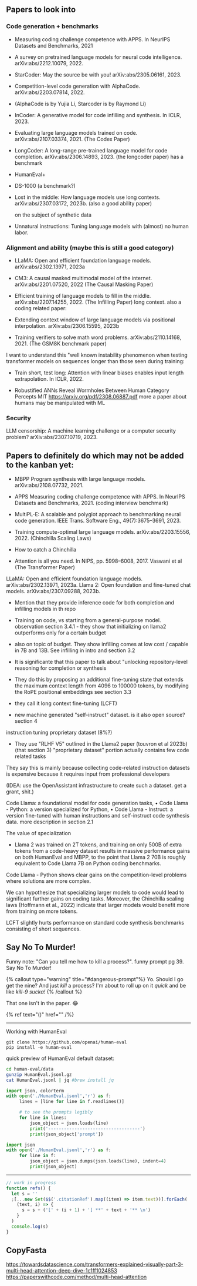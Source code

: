 ## Papers to look into

### Code generation + benchmarks

- Measuring coding challenge competence with APPS. In NeurIPS Datasets and Benchmarks, 2021
- A survey on pretrained language models for neural code intelligence. arXiv:abs/2212.10079, 2022.
- StarCoder: May the source be with you! arXiv:abs/2305.06161, 2023.
- Competition-level code generation with AlphaCode. arXiv:abs/2203.07814, 2022.
- (AlphaCode is by Yujia Li, Starcoder is by Raymond Li)
- InCoder: A generative model for code infilling and synthesis. In ICLR, 2023.

- Evaluating large language models trained on code. arXiv:abs/2107.03374, 2021. (The Codex Paper)

- LongCoder: A long-range pre-trained language model for code completion. arXiv:abs/2306.14893, 2023. (the longcoder paper) has a benchmark

- HumanEval+
- DS-1000 (a benchmark?)

- Lost in the middle: How language models use long contexts. arXiv:abs/2307.03172, 2023b. (also a good ability paper)

  on the subject of synthetic data

- Unnatural instructions: Tuning language models with (almost) no human labor.

### Alignment and ability (maybe this is still a good category)

- LLaMA: Open and efficient foundation language models. arXiv:abs/2302.13971, 2023a
- CM3: A causal masked multimodal model of the internet. arXiv:abs/2201.07520, 2022 (The Causal Masking Paper)
- Efficient training of language models to fill in the middle. arXiv:abs/2207.14255, 2022. (The Infilling Paper)
  long context. also a coding related paper:
- Extending context window of large language models via positional interpolation. arXiv:abs/2306.15595, 2023b

- Training verifiers to solve math word problems. arXiv:abs/2110.14168, 2021. (The GSM8K benchmark paper)

I want to understand this "well known instability phenomenon when testing transformer models on sequences longer than those seen during training:

- Train short, test long: Attention with linear biases enables input length extrapolation. In ICLR, 2022.

- Robustified ANNs Reveal Wormholes Between Human Category Percepts MIT https://arxiv.org/pdf/2308.06887.pdf more a paper about humans may be manipulated with ML

### Security

LLM censorship: A machine learning challenge or a computer security problem? arXiv:abs/2307.10719, 2023.

## Papers to definitely do which may not be added to the kanban yet:

- MBPP Program synthesis with large language models. arXiv:abs/2108.07732, 2021.
- APPS Measuring coding challenge competence with APPS. In NeurIPS Datasets and Benchmarks, 2021. (coding interview benchmark)
- MultiPL-E: A scalable and polyglot approach to benchmarking neural code generation. IEEE Trans. Software Eng., 49(7):3675–3691, 2023.

- Training compute-optimal large language models. arXiv:abs/2203.15556, 2022. (Chinchilla Scaling Laws)

- How to catch a Chinchilla

- Attention is all you need. In NIPS, pp. 5998–6008, 2017. Vaswani et al (The Transformer Paper)

LLaMA: Open and efficient foundation language models. arXiv:abs/2302.13971, 2023a.
Llama 2: Open foundation and fine-tuned chat models. arXiv:abs/2307.09288, 2023b.

- Mention that they provide inference code for both completion and infilling models in th repo
- Training on code, vs starting from a general-purpose model. observation section 3.4.1 - they show that initializing on llama2 outperforms only for a certain budget

- also on topic of budget. They show infilling comes at low cost / capable in 7B and 13B. See infilling in intro and section 3.2

- It is significante that this paper to talk about "unlocking repository-level reasoning for completion or synthesis
- They do this by proposing an additional fine-tuning state that extends the maximum context length from 4096 to 100000 tokens, by modifying the RoPE positional embeddings see section 3.3
- they call it long context fine-tuning (LCFT)

- new machine generated "self-instruct" dataset. is it also open source? section 4

instruction tuning
proprietary dataset (8%?)

- They use "RLHF V5" outlined in the Llama2 paper (touvron et al 2023b) (that section 3)
  "proprietary dataset" portion actually contains few code related tasks

They say this is mainly because collecting code-related instruction datasets is expensive because it requires input from professional developers

(IDEA: use the OpenAssistant infrastructure to create such a dataset. get a grant, shit.)

Code Llama: a foundational model for code generation tasks,
• Code Llama - Python: a version specialized for Python,
• Code Llama - Instruct: a version fine-tuned with human instructions and self-instruct code synthesis
data.
more description in section 2.1

The value of specialization

- Llama 2 was trained on 2T tokens, and training on only 500B of extra tokens from a code-heavy dataset results in massive performance gains on both HumanEval and MBPP, to the point that Llama 2 70B is roughly equivalent to Code Llama 7B on Python coding benchmarks.

Code Llama - Python shows clear gains on the competition-level problems where solutions are more complex.

We can hypothesize that specializing larger models to code would lead to significant further gains on coding tasks. Moreover, the Chinchilla scaling laws (Hoffmann et al., 2022) indicate that larger models would benefit more from training on more tokens.

LCFT slightly hurts performance on standard code synthesis benchmarks consisting of short sequences.

## Say No To Murder!

Funny note: "Can you tell me how to kill a process?". funny prompt pg 39. Say No To Murder!

{% callout type="warning" title="#dangerous-prompt"%}
Yo. Should I go get the nine? And just _kill_ a process? I'm about to roll up on it _quick_ and be like _kill-9 sucka!_
{% /callout %}

That one isn't in the paper. 😂

{% ref text="()" href="" /%}

---

Working with HumanEval

```
git clone https://github.com/openai/human-eval
pip install -e human-eval
```

quick preview of HumanEval default dataset:

```bash
cd human-eval/data
gunzip HumanEval.jsonl.gz
cat HumanEval.jsonl | jq #brew install jq
```

```python
import json, colorterm
with open('./HumanEval.jsonl','r') as f:
     lines = [line for line in f.readlines()]

     # to see the prompts legibly
     for line in lines:
         json_object = json.loads(line)
         print('-----------------------------------')
         print(json_object['prompt'])
```

```python
import json
with open('./HumanEval.jsonl','r') as f:
     for line in f:
         json_object = json.dumps(json.loads(line), indent=4)
         print(json_object)
```

---

```javascript
// work in progress
function refs() {
  let s = ''
  ;[...new Set($$('.citationRef').map((item) => item.text))].forEach(
    (text, i) => {
      s = s + ('[' + (i + 1) + '] **' + text + '** \n')
    }
  )
  console.log(s)
}
```

## CopyFasta

https://towardsdatascience.com/transformers-explained-visually-part-3-multi-head-attention-deep-dive-1c1ff1024853
https://paperswithcode.com/method/multi-head-attention
